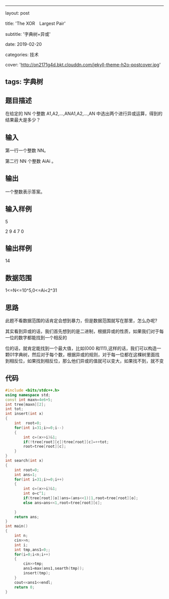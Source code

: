 
---
layout: post

title: 'The XOR　Largest Pair'

subtitle: '字典树+异或'

date: 2019-02-20

categories: 技术

cover: 'http://on2171g4d.bkt.clouddn.com/jekyll-theme-h2o-postcover.jpg'

tags: 字典树
---


## 题目描述

在给定的 NN 个整数 A1,A2,…,ANA1,A2,…,AN 中选出两个进行异或运算，得到的结果最大是多少？

## 输入

第一行一个整数 NN。

第二行 NN 个整数 AiAi 。

## 输出

一个整数表示答案。

## 输入样例

5

2 9 4 7 0 

## 输出样例

14

## 数据范围

1<=N<=10^5,0<=Ai<2^31

## 思路

此题不看数据范围的话肯定会想到暴力，但是数据范围就写在那里，怎么办呢?

其实看到异或的话，我们首先想到的是二进制，根据异或的性质，如果我们对于每一位的数字都能找到一个相反的

位的话，就肯定能找到一个最大值，比如(000 和111),这样的话，我们可以构造一颗01字典树，然后对于每个数，根据异或的规则，对于每一位都在这棵树里面找到相反位，如果找到相反位，那么他们异或的值就可以变大，如果找不到，就不变

## 代码

```c++
#include <bits/stdc++.h>
using namespace std;
const int maxn=4e6+5;
int tree[maxn][2];
int tot;
int insert(int x)
{
    int  root=0;
    for(int i=31;i>=0;i--)
    {
        int c=(x>>i)&1;
        if(!tree[root][c])tree[root][c]=++tot;
        root=tree[root][c];
    }
}
int search(int x)
{
    int root=0;
    int ans=1;
    for(int i=31;i>=0;i++)
    {
        int c=(x>>i)&1;
        int o=c^1;
        if(tree[root][o])ans=(ans<<1)|1,root=tree[root][o];
        else ans=ans<<1,root=tree[root][c];
        
    }
    return ans;
}
int main()
{
    int n;
    cin>>n;
    int i;
    int tmp,ans1=0;;
    for(i=0;i<n;i++)
    {
        cin>>tmp;
        ans1=max(ans1,searth(tmp));
        insert(tmp);
    }
    cout<<ans1<<endl;
    return 0;
}


```





